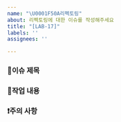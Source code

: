 ```yaml
---
name: "\U0001F50A리펙토링"
about: 리펙토링에 대한 이슈를 작성해주세요
title: "[LAB-17]"
labels: ''
assignees: ''

---
```


### 👋이슈 제목


### 🤗작업 내용


### ❗주의 사항
